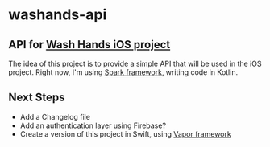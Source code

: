 # washands-api
API for [Wash Hands iOS project](https://github.com/luizfelipeairesoares/wash-hands)
---
The idea of this project is to provide a simple API that will be used in the iOS project.
Right now, I'm using [Spark framework](http://sparkjava.com/), writing code in Kotlin.

## Next Steps
 - Add a Changelog file
 - Add an authentication layer using Firebase?
 - Create a version of this project in Swift, using [Vapor framework](https://github.com/vapor/vapor)
